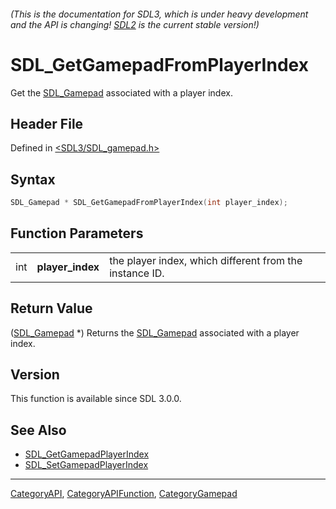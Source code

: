 ###### (This is the documentation for SDL3, which is under heavy development and the API is changing! [SDL2](https://wiki.libsdl.org/SDL2/) is the current stable version!)
# SDL_GetGamepadFromPlayerIndex

Get the [SDL_Gamepad](SDL_Gamepad) associated with a player index.

## Header File

Defined in [<SDL3/SDL_gamepad.h>](https://github.com/libsdl-org/SDL/blob/main/include/SDL3/SDL_gamepad.h)

## Syntax

```c
SDL_Gamepad * SDL_GetGamepadFromPlayerIndex(int player_index);
```

## Function Parameters

|     |                  |                                                         |
| --- | ---------------- | ------------------------------------------------------- |
| int | **player_index** | the player index, which different from the instance ID. |

## Return Value

([SDL_Gamepad](SDL_Gamepad) *) Returns the [SDL_Gamepad](SDL_Gamepad)
associated with a player index.

## Version

This function is available since SDL 3.0.0.

## See Also

- [SDL_GetGamepadPlayerIndex](SDL_GetGamepadPlayerIndex)
- [SDL_SetGamepadPlayerIndex](SDL_SetGamepadPlayerIndex)

----
[CategoryAPI](CategoryAPI), [CategoryAPIFunction](CategoryAPIFunction), [CategoryGamepad](CategoryGamepad)

